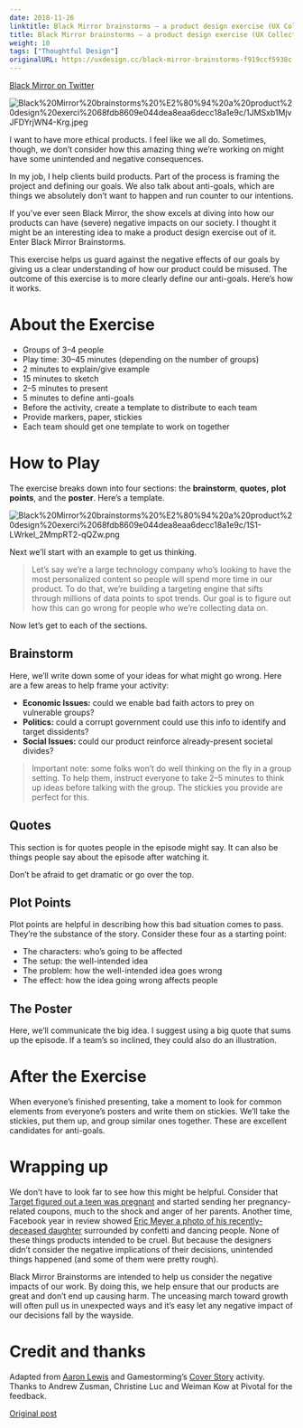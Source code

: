 ```yaml
---
date: 2018-11-26
linktitle: Black Mirror brainstorms — a product design exercise (UX Collective)
title: Black Mirror brainstorms — a product design exercise (UX Collective)
weight: 10
tags: ["Thoughtful Design"]
originalURL: https://uxdesign.cc/black-mirror-brainstorms-f919ccf5938c
---
```


[Black Mirror on Twitter](http://twitter.com/blackmirror)

![Black%20Mirror%20brainstorms%20%E2%80%94%20a%20product%20design%20exerci%2068fdb8609e044dea8eaa6decc18a1e9c/1JMSxb1MjvJFDYrjWN4-Krg.jpeg](../../img/1JMSxb1MjvJFDYrjWN4-Krg.jpeg)

I want to have more ethical products. I feel like we all do. Sometimes, though, we don’t consider how this amazing thing we’re working on might have some unintended and negative consequences.

In my job, I help clients build products. Part of the process is framing the project and defining our goals. We also talk about anti-goals, which are things we absolutely don’t want to happen and run counter to our intentions.

If you’ve ever seen Black Mirror, the show excels at diving into how our products can have (severe) negative impacts on our society. I thought it might be an interesting idea to make a product design exercise out of it. Enter Black Mirror Brainstorms.

This exercise helps us guard against the negative effects of our goals by giving us a clear understanding of how our product could be misused. The outcome of this exercise is to more clearly define our anti-goals. Here’s how it works.

# About the Exercise

- Groups of 3–4 people
- Play time: 30–45 minutes (depending on the number of groups)
- 2 minutes to explain/give example
- 15 minutes to sketch
- 2–5 minutes to present
- 5 minutes to define anti-goals
- Before the activity, create a template to distribute to each team
- Provide markers, paper, stickies
- Each team should get one template to work on together

# How to Play

The exercise breaks down into four sections: the **brainstorm**, **quotes,** **plot points**, and the **poster**. Here’s a template.

![Black%20Mirror%20brainstorms%20%E2%80%94%20a%20product%20design%20exerci%2068fdb8609e044dea8eaa6decc18a1e9c/1S1-LWrkeI_2MmpRT2-qQZw.png](../../img/1S1-LWrkeI_2MmpRT2-qQZw.png)

Next we’ll start with an example to get us thinking.

> Let’s say we’re a large technology company who’s looking to have the most personalized content so people will spend more time in our product. To do that, we’re building a targeting engine that sifts through millions of data points to spot trends. Our goal is to figure out how this can go wrong for people who we’re collecting data on.
> 

Now let’s get to each of the sections.

## Brainstorm

Here, we’ll write down some of your ideas for what might go wrong. Here are a few areas to help frame your activity:

- **Economic Issues:** could we enable bad faith actors to prey on vulnerable groups?
- **Politics:** could a corrupt government could use this info to identify and target dissidents?
- **Social Issues:** could our product reinforce already-present societal divides?

> Important note: some folks won’t do well thinking on the fly in a group setting. To help them, instruct everyone to take 2–5 minutes to think up ideas before talking with the group. The stickies you provide are perfect for this.
> 

## Quotes

This section is for quotes people in the episode might say. It can also be things people say about the episode after watching it.

Don’t be afraid to get dramatic or go over the top.

## Plot Points

Plot points are helpful in describing how this bad situation comes to pass. They’re the substance of the story. Consider these four as a starting point:

- The characters: who’s going to be affected
- The setup: the well-intended idea
- The problem: how the well-intended idea goes wrong
- The effect: how the idea going wrong affects people

## The Poster

Here, we’ll communicate the big idea. I suggest using a big quote that sums up the episode. If a team’s so inclined, they could also do an illustration.

# After the Exercise

When everyone’s finished presenting, take a moment to look for common elements from everyone’s posters and write them on stickies. We’ll take the stickies, put them up, and group similar ones together. These are excellent candidates for anti-goals.

# Wrapping up

We don’t have to look far to see how this might be helpful. Consider that [Target figured out a teen was pregnant](https://www.forbes.com/sites/kashmirhill/2012/02/16/how-target-figured-out-a-teen-girl-was-pregnant-before-her-father-did/#7f6150856668) and started sending her pregnancy-related coupons, much to the shock and anger of her parents. Another time, Facebook year in review showed [Eric Meyer a photo of his recently-deceased daughter](http://meyerweb.com/eric/thoughts/2014/12/24/inadvertent-algorithmic-cruelty/) surrounded by confetti and dancing people. None of these things products intended to be cruel. But because the designers didn’t consider the negative implications of their decisions, unintended things happened (and some of them were pretty rough).

Black Mirror Brainstorms are intended to help us consider the negative impacts of our work. By doing this, we help ensure that our products are great and don’t end up causing harm. The unceasing march toward growth will often pull us in unexpected ways and it’s easy let any negative impact of our decisions fall by the wayside.

# Credit and thanks

Adapted from [Aaron Lewis](https://twitter.com/aaronzlewis/status/1063544871472914432) and Gamestorming’s [Cover Story](https://gamestorming.com/cover-story/) activity. Thanks to Andrew Zusman, Christine Luc and Weiman Kow at Pivotal for the feedback.


[Original post](https://uxdesign.cc/black-mirror-brainstorms-f919ccf5938c)